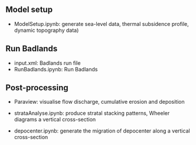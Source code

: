 ## Model setup

* ModelSetup.ipynb: generate sea-level data, thermal subsidence profile, dynamic topography data)

## Run Badlands

* input.xml: Badlands run file
* RunBadlands.ipynb: Run Badlands

## Post-processing

* Paraview: visualise flow discharge, cumulative erosion and deposition

* strataAnalyse.ipynb: produce stratal stacking patterns, Wheeler diagrams a vertical cross-section

* depocenter.ipynb: generate the migration of depocenter along a vertical cross-section
